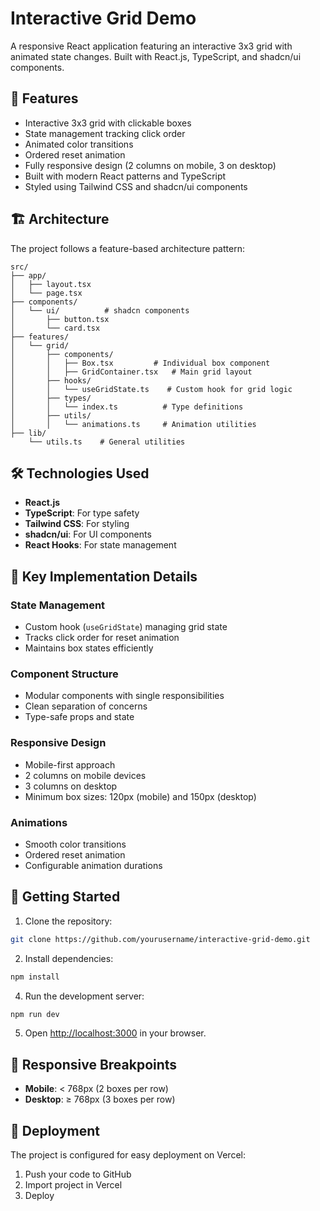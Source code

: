 # Interactive Grid Demo

A responsive React application featuring an interactive 3x3 grid with animated state changes. Built with React.js, TypeScript, and shadcn/ui components.

## 🚀 Features

- Interactive 3x3 grid with clickable boxes
- State management tracking click order
- Animated color transitions
- Ordered reset animation
- Fully responsive design (2 columns on mobile, 3 on desktop)
- Built with modern React patterns and TypeScript
- Styled using Tailwind CSS and shadcn/ui components

## 🏗️ Architecture

The project follows a feature-based architecture pattern:

```
src/
├── app/
│   ├── layout.tsx
│   └── page.tsx
├── components/
│   └── ui/          # shadcn components
│       ├── button.tsx
│       └── card.tsx
├── features/
│   └── grid/
│       ├── components/
│       │   ├── Box.tsx         # Individual box component
│       │   ├── GridContainer.tsx   # Main grid layout
│       ├── hooks/
│       │   └── useGridState.ts    # Custom hook for grid logic
│       ├── types/
│       │   └── index.ts          # Type definitions
│       ├── utils/
│       │   └── animations.ts     # Animation utilities
├── lib/
    └── utils.ts    # General utilities
```

## 🛠️ Technologies Used

- **React.js**
- **TypeScript**: For type safety
- **Tailwind CSS**: For styling
- **shadcn/ui**: For UI components
- **React Hooks**: For state management

## 🎯 Key Implementation Details

### State Management
- Custom hook (`useGridState`) managing grid state
- Tracks click order for reset animation
- Maintains box states efficiently

### Component Structure
- Modular components with single responsibilities
- Clean separation of concerns
- Type-safe props and state

### Responsive Design
- Mobile-first approach
- 2 columns on mobile devices
- 3 columns on desktop
- Minimum box sizes: 120px (mobile) and 150px (desktop)

### Animations
- Smooth color transitions
- Ordered reset animation
- Configurable animation durations

## 🚀 Getting Started

1. Clone the repository:
```bash
git clone https://github.com/yourusername/interactive-grid-demo.git
```

2. Install dependencies:
```bash
npm install
```

4. Run the development server:
```bash
npm run dev
```

5. Open [http://localhost:3000](http://localhost:3000) in your browser.

## 📱 Responsive Breakpoints

- **Mobile**: < 768px (2 boxes per row)
- **Desktop**: ≥ 768px (3 boxes per row)

## 🚀 Deployment

The project is configured for easy deployment on Vercel:

1. Push your code to GitHub
2. Import project in Vercel
3. Deploy